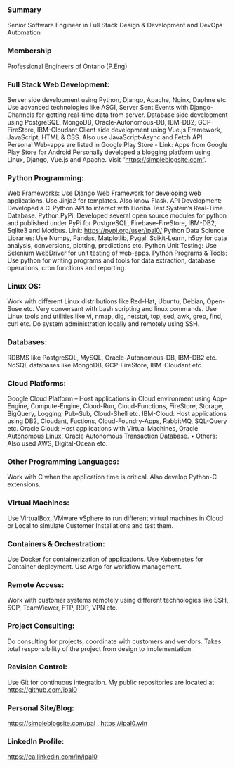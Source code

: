 ### Summary 
Senior Software Engineer in Full Stack Design & Development and DevOps Automation

### Membership
Professional Engineers of Ontario (P.Eng)

### Full Stack Web Development: 
Server side development using Python, Django, Apache, Nginx, Daphne etc. Use advanced technologies like ASGI, Server Sent Events with Django-Channels for getting real-time data from server.
Database side development using PostgreSQL, MongoDB, Oracle-Autonomous-DB, IBM-DB2, GCP-FireStore, IBM-Cloudant
Client side development using Vue.js Framework, JavaScript, HTML & CSS. Also use JavaScript-Async and Fetch API.
Personal Web-apps are listed in Google Play Store - Link: Apps from Google Play Store for Android
Personally developed a blogging platform using Linux, Django, Vue.js and Apache. Visit “https://simpleblogsite.com”.

### Python Programming:
Web Frameworks: Use Django Web Framework for developing web applications. Use Jinja2 for templates.  Also know Flask.
API Development: Developed a C-Python API to interact with Horiba Test System’s Real-Time Database.
Python PyPi: Developed several open source modules for python and published under PyPi for PostgreSQL, Firebase-FireStore, IBM-DB2, Sqlite3 and Modbus.  Link: https://pypi.org/user/ipal0/
Python Data Science Libraries: Use Numpy, Pandas, Matplotlib, Pygal, Scikit-Learn, h5py for data analysis, conversions, plotting, predictions etc.
Python Unit Testing: Use Selenium WebDriver for  unit testing of web-apps.
Python Programs & Tools: Use python for writing programs and tools for data extraction, database operations, cron functions and reporting. 

### Linux OS: 
Work with different Linux distributions like Red-Hat, Ubuntu, Debian, Open-Suse etc. 
Very conversant with bash scripting and linux commands.
Use Linux tools and utilities like vi, nmap, dig, netstat, top, sed, awk, grep, find, curl etc.
Do system administration locally and remotely using SSH.

### Databases:  
RDBMS like PostgreSQL, MySQL, Oracle-Autonomous-DB, IBM-DB2 etc.
NoSQL databases like MongoDB, GCP-FireStore, IBM-Cloudant etc.

### Cloud Platforms: 
Google Cloud Platform – Host applications in Cloud environment using App-Engine, Compute-Engine, Cloud-Run, Cloud-Functions, FireStore, Storage, BigQuery, Logging, Pub-Sub, Cloud-Shell etc.
IBM-Cloud: Host applications using DB2, Cloudant, Fuctions, Cloud-Foundry-Apps, RabbitMQ, SQL-Query etc. 
Oracle Cloud: Host applications with Virtual Machines, Oracle Autonomous Linux, Oracle Autonomous Transaction Database.
•	Others: Also used AWS, Digital-Ocean etc.

### Other Programming Languages: 
Work with C when the application time is critical. Also develop Python-C extensions. 

### Virtual Machines: 
Use VirtualBox, VMware vSphere to run different virtual machines in Cloud or Local to simulate Customer Installations and test them.

### Containers & Orchestration: 
Use Docker for containerization of applications. Use Kubernetes for Container deployment. Use Argo for workflow management.

### Remote Access: 
Work with customer systems remotely using different technologies like SSH, SCP, TeamViewer, FTP, RDP, VPN etc.

### Project Consulting: 
Do consulting for projects, coordinate with customers and vendors. Takes total responsibility of the project from design to implementation.

### Revision Control: 
Use Git for continuous integration. My public repositories are located at https://github.com/ipal0

### Personal Site/Blog: 
https://simpleblogsite.com/pal , https://ipal0.win

### LinkedIn Profile: 
https://ca.linkedin.com/in/ipal0
